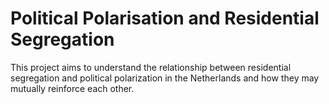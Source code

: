 # Political Polarisation and Residential Segregation
This project aims to understand the relationship between residential segregation and political polarization in the Netherlands and how they may mutually reinforce each other.





